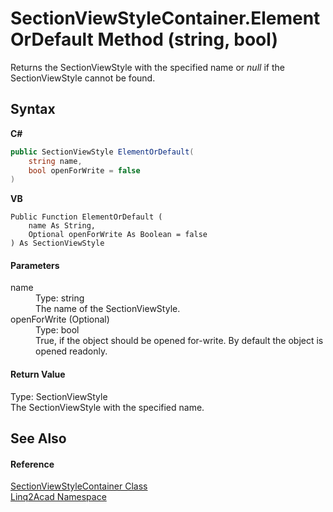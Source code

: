# SectionViewStyleContainer.ElementOrDefault Method (string, bool)
 

Returns the SectionViewStyle with the specified name or <i>null</i> if the SectionViewStyle cannot be found.

## Syntax

**C#**<br />
``` C#
public SectionViewStyle ElementOrDefault(
	string name,
	bool openForWrite = false
)
```

**VB**<br />
``` VB
Public Function ElementOrDefault ( 
	name As String,
	Optional openForWrite As Boolean = false
) As SectionViewStyle
```


#### Parameters
<dl><dt>name</dt><dd>Type: string<br />The name of the SectionViewStyle.</dd><dt>openForWrite (Optional)</dt><dd>Type: bool<br />True, if the object should be opened for-write. By default the object is opened readonly.</dd></dl>

#### Return Value
Type: SectionViewStyle<br />The SectionViewStyle with the specified name.

## See Also


#### Reference
<a href="T_Linq2Acad_SectionViewStyleContainer.md">SectionViewStyleContainer Class</a><br /><a href="N_Linq2Acad.md">Linq2Acad Namespace</a><br />
